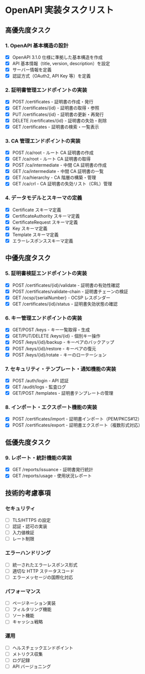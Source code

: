 # OpenAPI 実装タスクリスト

## 高優先度タスク

### 1. OpenAPI 基本構造の設計

- [x] OpenAPI 3.1.0 仕様に準拠した基本構造を作成
- [x] API 基本情報（title, version, description）を設定
- [x] サーバー情報を定義
- [x] 認証方式（OAuth2, API Key 等）を定義

### 2. 証明書管理エンドポイントの実装

- [x] POST /certificates - 証明書の作成・発行
- [x] GET /certificates/{id} - 証明書の取得・参照
- [x] PUT /certificates/{id} - 証明書の更新・再発行
- [x] DELETE /certificates/{id} - 証明書の失効・削除
- [x] GET /certificates - 証明書の検索・一覧表示

### 3. CA 管理エンドポイントの実装

- [x] POST /ca/root - ルート CA 証明書の作成
- [x] GET /ca/root - ルート CA 証明書の取得
- [x] POST /ca/intermediate - 中間 CA 証明書の作成
- [x] GET /ca/intermediate - 中間 CA 証明書の一覧
- [x] GET /ca/hierarchy - CA 階層の構築・管理
- [x] GET /ca/crl - CA 証明書の失効リスト（CRL）管理

### 4. データモデルとスキーマの定義

- [x] Certificate スキーマ定義
- [x] CertificateAuthority スキーマ定義
- [x] CertificateRequest スキーマ定義
- [x] Key スキーマ定義
- [x] Template スキーマ定義
- [x] エラーレスポンススキーマ定義

## 中優先度タスク

### 5. 証明書検証エンドポイントの実装

- [x] POST /certificates/{id}/validate - 証明書の有効性確認
- [x] POST /certificates/validate-chain - 証明書チェーンの検証
- [x] GET /ocsp/{serialNumber} - OCSP レスポンダー
- [x] GET /certificates/{id}/status - 証明書失効状態の確認

### 6. キー管理エンドポイントの実装

- [x] GET/POST /keys - キー一覧取得・生成
- [x] GET/PUT/DELETE /keys/{id} - 個別キー操作
- [x] POST /keys/{id}/backup - キーペアのバックアップ
- [x] POST /keys/{id}/restore - キーペアの復元
- [x] POST /keys/{id}/rotate - キーのローテーション

### 7. セキュリティ・テンプレート・通知機能の実装

- [x] POST /auth/login - API 認証
- [x] GET /audit/logs - 監査ログ
- [x] GET/POST /templates - 証明書テンプレートの管理

### 8. インポート・エクスポート機能の実装

- [x] POST /certificates/import - 証明書インポート（PEM/PKCS#12）
- [x] POST /certificates/export - 証明書エクスポート（複数形式対応）

## 低優先度タスク

### 9. レポート・統計機能の実装

- [x] GET /reports/issuance - 証明書発行統計
- [x] GET /reports/usage - 使用状況レポート

## 技術的考慮事項

### セキュリティ

- [ ] TLS/HTTPS の設定
- [ ] 認証・認可の実装
- [ ] 入力値検証
- [ ] レート制限

### エラーハンドリング

- [ ] 統一されたエラーレスポンス形式
- [ ] 適切な HTTP ステータスコード
- [ ] エラーメッセージの国際化対応

### パフォーマンス

- [ ] ページネーション実装
- [ ] フィルタリング機能
- [ ] ソート機能
- [ ] キャッシュ戦略

### 運用

- [ ] ヘルスチェックエンドポイント
- [ ] メトリクス収集
- [ ] ログ記録
- [ ] API バージョニング
